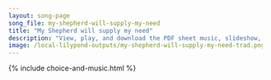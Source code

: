 ```yaml
---
layout: song-page
song_file: my-shepherd-will-supply-my-need
title: "My Shepherd will supply my need"
description: "View, play, and download the PDF sheet music, slideshow, and audio. Lyrics: My Shepherd will supply my need; most holy is your name. In pastures fresh you make me feed, beside the living stream. You bring my wand'ring spirit b... english christian 4part chords"
image: /local-lilypond-outputs/my-shepherd-will-supply-my-need-trad.png
---
```


{% include choice-and-music.html %}